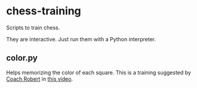 # chess-training

Scripts to train chess.

They are interactive. Just run them with a Python interpreter.

## color.py
Helps memorizing the color of each square.
This is a training suggested by [Coach Robert](https://www.youtube.com/@CoachRobertChess) in [this video](https://www.youtube.com/watch?v=Dj53xUxs8qw).

